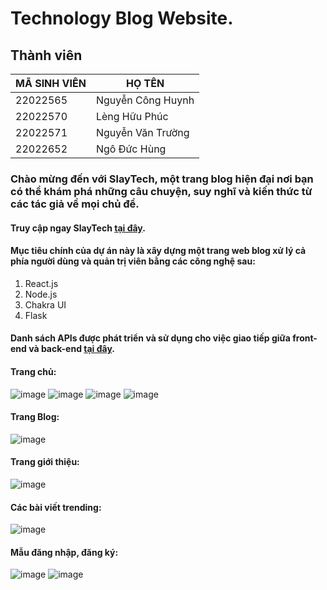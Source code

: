 # Technology Blog Website.

## Thành viên

| MÃ SINH VIÊN | HỌ TÊN |
| ------------ | ------ |
| 22022565 | Nguyễn Công Huynh |
| 22022570 | Lèng Hữu Phúc |
| 22022571 | Nguyễn Văn Trường |
|22022652 | Ngô Đức Hùng |

### Chào mừng đến với SlayTech, một trang blog hiện đại nơi bạn có thể khám phá những câu chuyện, suy nghĩ và kiến thức từ các tác giả về mọi chủ đề.
#### Truy cập ngay SlayTech [tại đây](https://thawing-harbor-88042-d89129e7f96c.herokuapp.com/).
#### Mục tiêu chính của dự án này là xây dựng một trang web blog xử lý cả phía người dùng và quản trị viên bằng các công nghệ sau:
1. React.js
2. Node.js
3. Chakra UI
4. Flask
#### Danh sách APIs được phát triển và sử dụng cho việc giao tiếp giữa front-end và back-end [tại đây](https://documenter.getpostman.com/view/28258698/2sA3JJAP16).

#### Trang chủ:
![image](https://github.com/hnc203204/blog-website/assets/115607252/78f24899-328d-4c38-9738-32bf1f640cdd)
![image](https://github.com/hnc203204/blog-website/assets/115607252/f2959550-c601-476f-94be-f9eb52a2a923)
![image](https://github.com/hnc203204/blog-website/assets/115607252/c00b1539-c446-4f33-b193-490de6262683)
![image](https://github.com/hnc203204/blog-website/assets/115607252/9441a219-cace-46b5-87b3-838b4f9381d8)
#### Trang Blog:
![image](https://github.com/hnc203204/blog-website/assets/115607252/e91035f1-cef6-42fb-8829-d00ffbeb572b)
#### Trang giới thiệu:
![image](https://github.com/hnc203204/blog-website/assets/115607252/c5e9f8ed-0789-4677-8f41-c8f3ae134f22)
#### Các bài viết trending:
![image](https://github.com/hnc203204/blog-website/assets/115607252/b1276d8a-ac07-4393-81fb-e2c0fc76be67)
#### Mẫu đăng nhập, đăng ký:
![image](https://github.com/hnc203204/blog-website/assets/115607252/2a05be31-9300-4da8-87a0-cb36dff9e804)
![image](https://github.com/hnc203204/blog-website/assets/115607252/09c4999f-5f41-408b-a3da-3fd74792792d)
